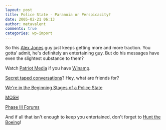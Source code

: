 ```yaml
---
layout: post
title: Police State - Paranoia or Perspicacity?
date: 2005-02-21 06:13
author: metavalent
comments: true
categories: wp-import
---
```

So this <a href="https://www.infowars.com/alexjones.html">Alex Jones</a> guy just keeps getting more and more traction.  You gotta' admit, he's definitely an entertaining guy.  But do his messages have even the slightest substance to them?

Watch <a href="https://www.patriot-media.net/">Patriot Media</a> if you have <a href="https://winamp.com/player/free.php">Winamp</a>.

<a href="https://www.iht.com/articles/2005/02/20/news/talk.html">Secret taped conversations</a>?  Hey, what are friends for?

<a href="https://www.new-enlightenment.com/police_state.htm">We're in the Beginning Stages of a Police State</a>

<a href="https://mosh.eminem.com/video/">MOSH</a>

<a href="https://news.phaseiii.org/modules.php?name=Forums">Phase III Forums</a>

And if all that isn't enough to keep you entertained, don't forget to <a href="https://www.snopes.com/rumors/pentagon.htm">Hunt the Boeing</a>!
